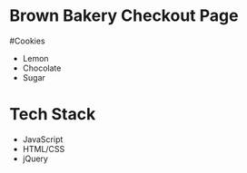 # Brown Bakery Checkout Page


#Cookies
- Lemon
- Chocolate
- Sugar

# Tech Stack

- JavaScript
- HTML/CSS
- jQuery
